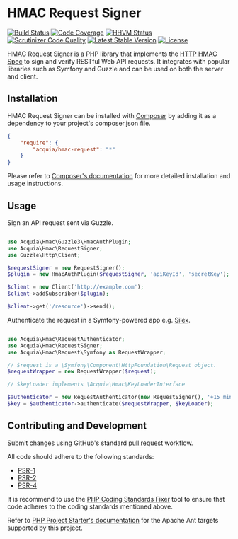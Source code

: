 # HMAC Request Signer

[![Build Status](https://travis-ci.org/acquia/hmac-request.svg)](https://travis-ci.org/acquia/hmac-request)
[![Code Coverage](https://scrutinizer-ci.com/g/acquia/hmac-request/badges/coverage.png?b=master)](https://scrutinizer-ci.com/g/acquia/hmac-request/?branch=master)
[![HHVM Status](http://hhvm.h4cc.de/badge/acquia/hmac-request.svg)](http://hhvm.h4cc.de/package/acquia/hmac-request)
[![Scrutinizer Code Quality](https://scrutinizer-ci.com/g/acquia/hmac-request/badges/quality-score.png?b=master)](https://scrutinizer-ci.com/g/acquia/hmac-request/?branch=master)
[![Latest Stable Version](https://poser.pugx.org/acquia/hmac-request/v/stable.svg)](https://packagist.org/packages/acquia/hmac-request)
[![License](https://poser.pugx.org/acquia/hmac-request/license.svg)](https://packagist.org/packages/acquia/hmac-request)

HMAC Request Signer is a PHP library that implements the [HTTP HMAC Spec](https://github.com/acquia/http-hmac-spec)
to sign and verify RESTful Web API requests. It integrates with popular libraries such as
Symfony and Guzzle and can be used on both the server and client.

## Installation

HMAC Request Signer can be installed with [Composer](http://getcomposer.org)
by adding it as a dependency to your project's composer.json file.

```json
{
    "require": {
        "acquia/hmac-request": "*"
    }
}
```

Please refer to [Composer's documentation](https://github.com/composer/composer/blob/master/doc/00-intro.md#introduction)
for more detailed installation and usage instructions.

## Usage

Sign an API request sent via Guzzle.

```php

use Acquia\Hmac\Guzzle3\HmacAuthPlugin;
use Acquia\Hmac\RequestSigner;
use Guzzle\Http\Client;

$requestSigner = new RequestSigner();
$plugin = new HmacAuthPlugin($requestSigner, 'apiKeyId', 'secretKey');

$client = new Client('http://example.com');
$client->addSubscriber($plugin);

$client->get('/resource')->send();

```

Authenticate the request in a Symfony-powered app e.g. [Silex](https://github.com/silexphp/Silex).

```php

use Acquia\Hmac\RequestAuthenticator;
use Acquia\Hmac\RequestSigner;
use Acquia\Hmac\Request\Symfony as RequestWrapper;

// $request is a \Symfony\Component\HttpFoundation\Request object.
$requestWrapper = new RequestWrapper($request);

// $keyLoader implements \Acquia\Hmac\KeyLoaderInterface

$authenticator = new RequestAuthenticator(new RequestSigner(), '+15 minutes');
$key = $authenticator->authenticate($requestWrapper, $keyLoader);

```

## Contributing and Development

Submit changes using GitHub's standard [pull request](https://help.github.com/articles/using-pull-requests) workflow.

All code should adhere to the following standards:

* [PSR-1](https://github.com/php-fig/fig-standards/blob/master/accepted/PSR-1-basic-coding-standard.md)
* [PSR-2](https://github.com/php-fig/fig-standards/blob/master/accepted/PSR-2-coding-style-guide.md)
* [PSR-4](https://github.com/php-fig/fig-standards/blob/master/accepted/PSR-4-autoloader.md)

It is recommend to use the [PHP Coding Standards Fixer](https://github.com/fabpot/PHP-CS-Fixer)
tool to ensure that code adheres to the coding standards mentioned above.

Refer to [PHP Project Starter's documentation](https://github.com/cpliakas/php-project-starter#using-apache-ant)
for the Apache Ant targets supported by this project.
